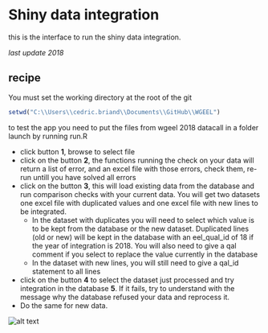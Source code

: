 # Shiny data integration


this is the interface to run the shiny data integration.

*last update 2018*

## recipe
You must set the working directory at the root of the git
```r
setwd("C:\\Users\\cedric.briand\\Documents\\GitHub\\WGEEL")
```
to test the app you need to put the files from wgeel 2018 datacall in a folder
launch by running run.R

 * click button **1**, browse to select file 
 * click on the button **2**, the functions running the check on your data will return a list of error, and an excel file with those errors, check them, re-run untill you have solved all errors
 * click on the button **3**, this will load existing data from the database and run comparison checks with your current data. You will get two datasets one excel file with duplicated values and one excel file with new lines to be integrated. 
 	* In the dataset with duplicates you will need to select which value is to be kept from the database or the new dataset. Duplicated lines (old or new) will be kept in the database with an eel\_qual\_id of 18 if the year of integration is 2018. You will also need to give a qal comment if you select to replace the value currently in the database
 	* In the dataset with new lines, you will still need to give a qal_id statement to all lines
 * click on the button **4** to select the dataset just processed and try integration in the database **5**. If it fails, try to understand with the message why the database refused your data and reprocess it.
  * Do the same for new data.
 

![alt text][data_check]

[data_check]: https://github.com/ices-eg/wg_WGEEL/blob/master/R/shiny_data_integration/shiny/common/images/data_check.png "Shiny app for data integration"

